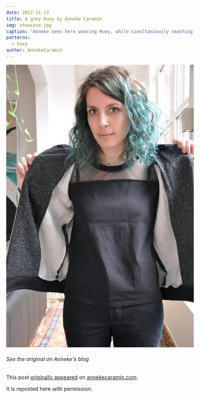 ```yaml
---
date: 2017-11-13
title: A grey Huey by Anneke Caramin
img: showcase.jpg
caption: "Anneke seen here wearing Huey, while simultaniously smashing the patriarchy by refusing to smile."
patterns:
  - huey
author: AnnekeCaramin
---
```


![View of the inside](facing.jpg)

<Note>

###### See the original on Anneke's blog

This post [originally appeared](http://www.annekecaramin.com/2017/11/pleasure-dot-loathing-dot-huey-dot.html) on [annekecaramin.com](http://www.annekecaramin.com/).

It is reposted here with permission.

</Note>